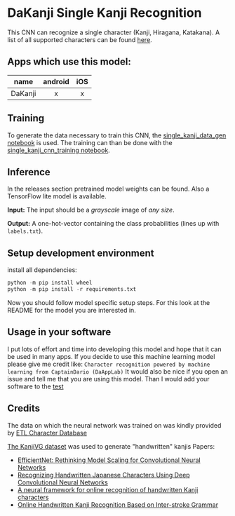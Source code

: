 # DaKanji Single Kanji Recognition

This CNN can recognize a single character (Kanji, Hiragana, Katakana).
A list of all supported characters can be found [here](./labels.txt).

## Apps which use this model:
| name | android | iOS |
|:---:|:---:|:---:|
| DaKanji| x | x |

## Training

To generate the data necessary to train this CNN, the [single_kanji_data_gen notebook](single_kanji_data_gen.ipynb) is used.
The training can than be done with the [single_kanji_cnn_training notebook](single_kanji_cnn_training.ipynb).

## Inference

In the releases section pretrained model weights can be found. Also a TensorFlow lite model is available.

**Input:**
The input should be a *grayscale* image of *any size*.

**Output:**
A one-hot-vector containing the class probabilities (lines up with `labels.txt`).

## Setup development environment

install all dependencies:

``` python
python -m pip install wheel
python -m pip install -r requirements.txt
```

Now you should follow model specific setup steps.
For this look at the README for the model you are interested in.

## Usage in your software

I put lots of effort and time into developing this model and hope that it can be used in many apps.
If you decide to use this machine learning model please give me credit like:
`Character recognition powered by machine learning from CaptainDario (DaAppLab)`
It would also be nice if you open an issue and tell me that you are using this model.
Than I would add your software to the [test](#App-which-use-this-model)

## Credits

The data on which the neural network was trained on was kindly provided by [ETL Character Database](http://etlcdb.db.aist.go.jp/obtaining-etl-character-database)

[The KanjiVG dataset](https://kanjivg.tagaini.net/) was used to generate "handwritten" kanjis
Papers:

* [EfficientNet: Rethinking Model Scaling for Convolutional Neural Networks](https://arxiv.org/abs/1905.11946)
* [Recognizing Handwritten Japanese Characters Using Deep Convolutional Neural Networks](http://cs231n.stanford.edu/reports/2016/pdfs/262_Report.pdf)
* [A neural framework for online recognition of handwritten Kanji characters](https://www.researchgate.net/publication/327893142_A_neural_framework_for_online_recognition_of_handwritten_Kanji_characters)
* [Online Handwritten Kanji Recognition Based on Inter-stroke Grammar](https://www.researchgate.net/publication/4288187_Online_Handwritten_Kanji_Recognition_Based_on_Inter-stroke_Grammar)
